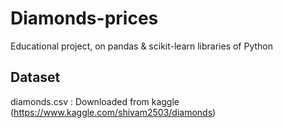 # Diamonds-prices
Educational project, on pandas &amp; scikit-learn libraries of Python

## Dataset

diamonds.csv : Downloaded from kaggle (https://www.kaggle.com/shivam2503/diamonds)
